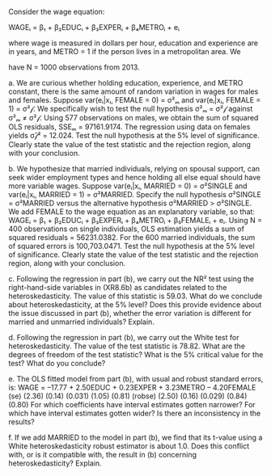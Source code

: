 Consider the wage equation:

WAGEᵢ = β₁ + β₂EDUCᵢ + β₃EXPERᵢ + β₄METROᵢ + eᵢ

where wage is measured in dollars per hour, education and experience are in years, and METRO = 1 if the person lives in a metropolitan area. We 

have N = 1000 observations from 2013.

a. We are curious whether holding education, experience, and METRO constant, there is the same amount of random variation in wages for males and 
females. Suppose var(eᵢ|xᵢ, FEMALE = 0) = σ²ₘ and var(eᵢ|xᵢ, FEMALE = 1) = σ²𝒻. We specifically wish to test the null hypothesis σ²ₘ = σ²𝒻 
against σ²ₘ ≠ σ²𝒻. Using 577 observations on males, we obtain the sum of squared OLS residuals, SSEₘ = 97161.9174. The regression using data on 
females yields σ̂𝒻² = 12.024. Test the null hypothesis at the 5% level of significance. Clearly state the value of the test statistic and the 
rejection region, along with your conclusion.

b. We hypothesize that married individuals, relying on spousal support, can seek wider employment types and hence holding all else equal should have more variable wages. Suppose var(eᵢ|xᵢ, MARRIED = 0) = σ²SINGLE and var(eᵢ|xᵢ, MARRIED = 1) = σ²MARRIED. Specify the null hypothesis σ²SINGLE = σ²MARRIED versus the alternative hypothesis σ²MARRIED > σ²SINGLE. We add FEMALE to the wage equation as an explanatory variable, so that: WAGEᵢ = β₁ + β₂EDUCᵢ + β₃EXPERᵢ + β₄METROᵢ + β₅FEMALEᵢ + eᵢ. Using N = 400 observations on single individuals, OLS estimation yields a sum of squared residuals = 56231.0382. For the 600 married individuals, the sum of squared errors is 100,703.0471. Test the null hypothesis at the 5% level of significance. Clearly state the value of the test statistic and the rejection region, along with your conclusion.

c. Following the regression in part (b), we carry out the NR² test using the right-hand-side variables in (XR8.6b) as candidates related to the heteroskedasticity. The value of this statistic is 59.03. What do we conclude about heteroskedasticity, at the 5% level? Does this provide evidence about the issue discussed in part (b), whether the error variation is different for married and unmarried individuals? Explain.

d. Following the regression in part (b), we carry out the White test for heteroskedasticity. The value of the test statistic is 78.82. What are the degrees of freedom of the test statistic? What is the 5% critical value for the test? What do you conclude?

e. The OLS fitted model from part (b), with usual and robust standard errors, is: WAGE = –17.77 + 2.50EDUC + 0.23EXPER + 3.23METRO – 4.20FEMALE (se)     (2.36)   (0.14)     (0.031)   (1.05)     (0.81) (robse)  (2.50)   (0.16)     (0.029)   (0.84)     (0.80) For which coefficients have interval estimates gotten narrower? For which have interval estimates gotten wider? Is there an inconsistency in the results?

f. If we add MARRIED to the model in part (b), we find that its t-value using a White heteroskedasticity robust estimator is about 1.0. Does this conflict with, or is it compatible with, the result in (b) concerning heteroskedasticity? Explain.

